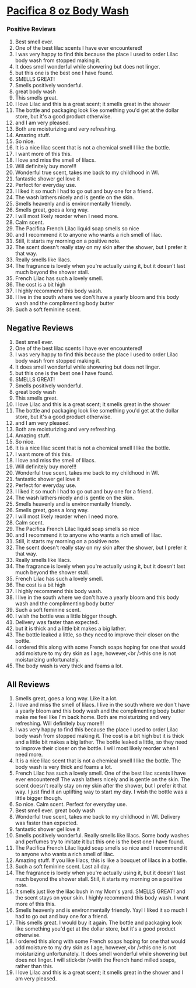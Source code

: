 # [Pacifica 8 oz Body Wash](https://products.checkmycream.com/products/Pacifica-8-oz-Body-Wash.html)

### Positive Reviews

<ol>
      <li>Best smell ever.</li>
      <li>One of the best lilac scents I have ever encountered!</li>
      <li>I was very happy to find this because the place I used to order Lilac body wash from stopped making it.</li>
      <li>It does smell wonderful while showering but does not linger.</li>
      <li>but this one is the best one I have found.</li>
      <li>SMELLS GREAT!</li>
      <li>Smells positively wonderful.</li>
      <li>great body wash</li>
      <li>This smells great.  </li>
      <li>I love Lilac and this is a great scent;  it smells great in the shower</li>
      <li>The bottle and packaging look like something you&#x27;d get at the dollar store, but it&#x27;s a good product otherwise.</li>
      <li>and I am very pleased.</li>
      <li>Both are moisturizing and very refreshing.  </li>
      <li>Amazing stuff.</li>
      <li>So nice.  </li>
      <li>It is a nice lilac scent that is not a chemical smell I like the bottle.  </li>
      <li>I want more of this this.</li>
      <li>I love and miss the smell of lilacs.  </li>
      <li>Will definitely buy more!!!</li>
      <li>Wonderful true scent, takes me back to my childhood in WI.</li>
      <li>fantastic shower gel love it</li>
      <li>Perfect for everyday use.</li>
      <li>I liked it so much I had to go out and buy one for a friend.</li>
      <li>The wash lathers nicely and is gentle on the skin.</li>
      <li>Smells heavenly and is environmentally friendly.  </li>
      <li>Smells great, goes a long way.</li>
      <li>I will most likely reorder when I need more.</li>
      <li>Calm scent.  </li>
      <li>The Pacifica French Lilac liquid soap smells so nice</li>
      <li>and I recommend it to anyone who wants a rich smell of lilac.</li>
      <li>Still, it starts my morning on a positive note.</li>
      <li>The scent doesn&#x27;t really stay on my skin after the shower, but I prefer it that way.</li>
      <li>Really smells like lilacs.</li>
      <li>The fragrance is lovely when you&#x27;re actually using it, but it doesn&#x27;t last much beyond the shower stall.  </li>
      <li>French Lilac has such a lovely smell.</li>
      <li>The cost is a bit high</li>
      <li>I highly recommend this body wash.</li>
      <li>I live in the south where we don&#x27;t have a yearly bloom and this body wash and the complimenting body butter</li>
      <li>Such a soft feminine scent.</li>
</ol>


<h2>Negative Reviews</h2>
<ol>
<li> Best smell ever.</li>
<li> One of the best lilac scents I have ever encountered!</li>
<li> I was very happy to find this because the place I used to order Lilac body wash from stopped making it.</li>
<li> It does smell wonderful while showering but does not linger.</li>
<li> but this one is the best one I have found.</li>
<li> SMELLS GREAT!</li>
<li> Smells positively wonderful.</li>
<li> great body wash</li>
<li> This smells great.  </li>
<li> I love Lilac and this is a great scent;  it smells great in the shower</li>
<li> The bottle and packaging look like something you&#x27;d get at the dollar store, but it&#x27;s a good product otherwise.</li>
<li> and I am very pleased.</li>
<li> Both are moisturizing and very refreshing.  </li>
<li> Amazing stuff.</li>
<li> So nice.  </li>
<li> It is a nice lilac scent that is not a chemical smell I like the bottle.  </li>
<li> I want more of this this.</li>
<li> I love and miss the smell of lilacs.  </li>
<li> Will definitely buy more!!!</li>
<li> Wonderful true scent, takes me back to my childhood in WI.</li>
<li> fantastic shower gel love it</li>
<li> Perfect for everyday use.</li>
<li> I liked it so much I had to go out and buy one for a friend.</li>
<li> The wash lathers nicely and is gentle on the skin.</li>
<li> Smells heavenly and is environmentally friendly.  </li>
<li> Smells great, goes a long way.</li>
<li> I will most likely reorder when I need more.</li>
<li> Calm scent.  </li>
<li> The Pacifica French Lilac liquid soap smells so nice</li>
<li> and I recommend it to anyone who wants a rich smell of lilac.</li>
<li> Still, it starts my morning on a positive note.</li>
<li> The scent doesn&#x27;t really stay on my skin after the shower, but I prefer it that way.</li>
<li> Really smells like lilacs.</li>
<li> The fragrance is lovely when you&#x27;re actually using it, but it doesn&#x27;t last much beyond the shower stall.  </li>
<li> French Lilac has such a lovely smell.</li>
<li> The cost is a bit high</li>
<li> I highly recommend this body wash.</li>
<li> I live in the south where we don&#x27;t have a yearly bloom and this body wash and the complimenting body butter</li>
<li> Such a soft feminine scent.</li>
<li> I wish the bottle was a little bigger though.</li>
<li> Delivery was faster than expected.</li>
<li> but it is thick and a little bit makes a big lather.</li>
<li> The bottle leaked a little, so they need to improve their closer on the bottle.</li>
<li> I ordered this along with some French soaps hoping for one that would add moisture to my dry skin as I age, however,&lt;br /&gt;this one is not moisturizing unfortunately.</li>
<li> The body wash is very thick and foams a lot.</li>
</ol>

<h2>All Reviews</h2>

<ol>
    <li> Smells great, goes a long way. Like it a lot.</li>
    <li> I love and miss the smell of lilacs.  I live in the south where we don&#x27;t have a yearly bloom and this body wash and the complimenting body butter make me feel like I&#x27;m back home.  Both are moisturizing and very refreshing.  Will definitely buy more!!!</li>
    <li> I was very happy to find this because the place I used to order Lilac body wash from stopped making it. The cost is a bit high but it is thick and a little bit makes a big lather. The bottle leaked a little, so they need to improve their closer on the bottle. I will most likely reorder when I need more.</li>
    <li> It is a nice lilac scent that is not a chemical smell I like the bottle.  The body wash is very thick and foams a lot.</li>
    <li> French Lilac has such a lovely smell. One of the best lilac scents I have ever encountered! The wash lathers nicely and is gentle on the skin. The scent doesn&#x27;t really stay on my skin after the shower, but I prefer it that way. I just find it an uplifting way to start my day. I wish the bottle was a little bigger though.</li>
    <li> So nice.  Calm scent.  Perfect for everyday use.</li>
    <li> Best smell ever. great body wash</li>
    <li> Wonderful true scent, takes me back to my childhood in WI. Delivery was faster than expected.</li>
    <li> fantastic shower gel love it</li>
    <li> Smells positively wonderful. Really smells like lilacs. Some body washes and perfumes try to imitate it but this one is the best one I have found.</li>
    <li> The Pacifica French Lilac liquid soap smells so nice and I recommend it to anyone who wants a rich smell of lilac.</li>
    <li> Amazing stuff. If you like lilacs, this is like a bouquet of lilacs in a bottle.</li>
    <li> Such a soft feminine scent. Last all day.</li>
    <li> The fragrance is lovely when you&#x27;re actually using it, but it doesn&#x27;t last much beyond the shower stall.  Still, it starts my morning on a positive note.</li>
    <li> It smells just like the lilac bush in my Mom&#x27;s yard. SMELLS GREAT! and the scent stays on your skin. I highly recommend this body wash. I want more of this this.</li>
    <li> Smells heavenly and is environmentally friendly.  Yay!  I liked it so much I had to go out and buy one for a friend.</li>
    <li> This smells great.  I would buy it again.  The bottle and packaging look like something you&#x27;d get at the dollar store, but it&#x27;s a good product otherwise.</li>
    <li> I ordered this along with some French soaps hoping for one that would add moisture to my dry skin as I age, however,&lt;br /&gt;this one is not moisturizing unfortunately. It does smell wonderful while showering but does not linger. I will stick&lt;br /&gt;with the French hand milled soaps, rather than this.</li>
    <li> I love Lilac and this is a great scent;  it smells great in the shower and I am very pleased.</li>
</ol>




